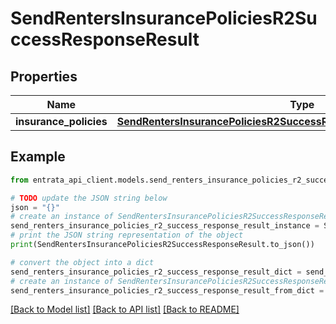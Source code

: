 # SendRentersInsurancePoliciesR2SuccessResponseResult


## Properties

Name | Type | Description | Notes
------------ | ------------- | ------------- | -------------
**insurance_policies** | [**SendRentersInsurancePoliciesR2SuccessResponseResultInsurancePolicies**](SendRentersInsurancePoliciesR2SuccessResponseResultInsurancePolicies.md) |  | 

## Example

```python
from entrata_api_client.models.send_renters_insurance_policies_r2_success_response_result import SendRentersInsurancePoliciesR2SuccessResponseResult

# TODO update the JSON string below
json = "{}"
# create an instance of SendRentersInsurancePoliciesR2SuccessResponseResult from a JSON string
send_renters_insurance_policies_r2_success_response_result_instance = SendRentersInsurancePoliciesR2SuccessResponseResult.from_json(json)
# print the JSON string representation of the object
print(SendRentersInsurancePoliciesR2SuccessResponseResult.to_json())

# convert the object into a dict
send_renters_insurance_policies_r2_success_response_result_dict = send_renters_insurance_policies_r2_success_response_result_instance.to_dict()
# create an instance of SendRentersInsurancePoliciesR2SuccessResponseResult from a dict
send_renters_insurance_policies_r2_success_response_result_from_dict = SendRentersInsurancePoliciesR2SuccessResponseResult.from_dict(send_renters_insurance_policies_r2_success_response_result_dict)
```
[[Back to Model list]](../README.md#documentation-for-models) [[Back to API list]](../README.md#documentation-for-api-endpoints) [[Back to README]](../README.md)


